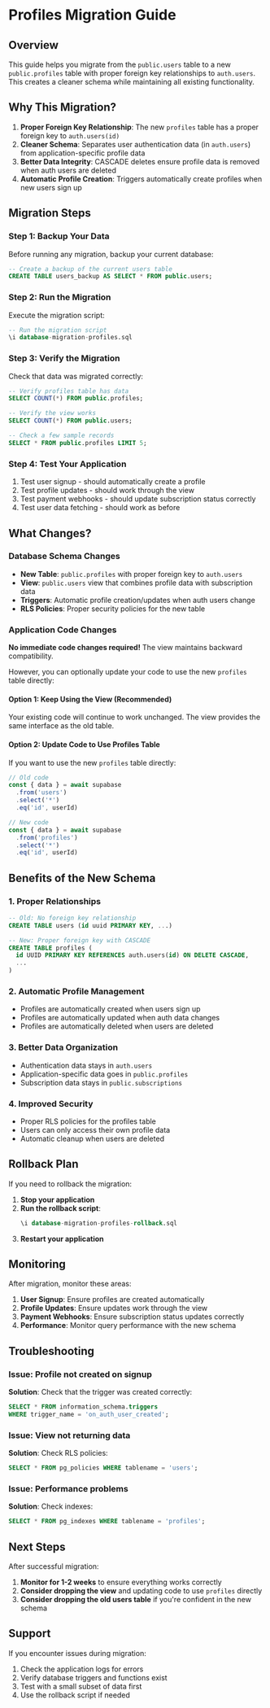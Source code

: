 # Profiles Migration Guide

## Overview

This guide helps you migrate from the `public.users` table to a new `public.profiles` table with proper foreign key relationships to `auth.users`. This creates a cleaner schema while maintaining all existing functionality.

## Why This Migration?

1. **Proper Foreign Key Relationship**: The new `profiles` table has a proper foreign key to `auth.users(id)`
2. **Cleaner Schema**: Separates user authentication data (in `auth.users`) from application-specific profile data
3. **Better Data Integrity**: CASCADE deletes ensure profile data is removed when auth users are deleted
4. **Automatic Profile Creation**: Triggers automatically create profiles when new users sign up

## Migration Steps

### Step 1: Backup Your Data
Before running any migration, backup your current database:
```sql
-- Create a backup of the current users table
CREATE TABLE users_backup AS SELECT * FROM public.users;
```

### Step 2: Run the Migration
Execute the migration script:
```sql
-- Run the migration script
\i database-migration-profiles.sql
```

### Step 3: Verify the Migration
Check that data was migrated correctly:
```sql
-- Verify profiles table has data
SELECT COUNT(*) FROM public.profiles;

-- Verify the view works
SELECT COUNT(*) FROM public.users;

-- Check a few sample records
SELECT * FROM public.profiles LIMIT 5;
```

### Step 4: Test Your Application
1. Test user signup - should automatically create a profile
2. Test profile updates - should work through the view
3. Test payment webhooks - should update subscription status correctly
4. Test user data fetching - should work as before

## What Changes?

### Database Schema Changes
- **New Table**: `public.profiles` with proper foreign key to `auth.users`
- **View**: `public.users` view that combines profile data with subscription data
- **Triggers**: Automatic profile creation/updates when auth users change
- **RLS Policies**: Proper security policies for the new table

### Application Code Changes
**No immediate code changes required!** The view maintains backward compatibility.

However, you can optionally update your code to use the new `profiles` table directly:

#### Option 1: Keep Using the View (Recommended)
Your existing code will continue to work unchanged. The view provides the same interface as the old table.

#### Option 2: Update Code to Use Profiles Table
If you want to use the new `profiles` table directly:

```typescript
// Old code
const { data } = await supabase
  .from('users')
  .select('*')
  .eq('id', userId)

// New code
const { data } = await supabase
  .from('profiles')
  .select('*')
  .eq('id', userId)
```

## Benefits of the New Schema

### 1. Proper Relationships
```sql
-- Old: No foreign key relationship
CREATE TABLE users (id uuid PRIMARY KEY, ...)

-- New: Proper foreign key with CASCADE
CREATE TABLE profiles (
  id UUID PRIMARY KEY REFERENCES auth.users(id) ON DELETE CASCADE,
  ...
)
```

### 2. Automatic Profile Management
- Profiles are automatically created when users sign up
- Profiles are automatically updated when auth data changes
- Profiles are automatically deleted when users are deleted

### 3. Better Data Organization
- Authentication data stays in `auth.users`
- Application-specific data goes in `public.profiles`
- Subscription data stays in `public.subscriptions`

### 4. Improved Security
- Proper RLS policies for the profiles table
- Users can only access their own profile data
- Automatic cleanup when users are deleted

## Rollback Plan

If you need to rollback the migration:

1. **Stop your application**
2. **Run the rollback script**:
   ```sql
   \i database-migration-profiles-rollback.sql
   ```
3. **Restart your application**

## Monitoring

After migration, monitor these areas:

1. **User Signup**: Ensure profiles are created automatically
2. **Profile Updates**: Ensure updates work through the view
3. **Payment Webhooks**: Ensure subscription status updates correctly
4. **Performance**: Monitor query performance with the new schema

## Troubleshooting

### Issue: Profile not created on signup
**Solution**: Check that the trigger was created correctly:
```sql
SELECT * FROM information_schema.triggers 
WHERE trigger_name = 'on_auth_user_created';
```

### Issue: View not returning data
**Solution**: Check RLS policies:
```sql
SELECT * FROM pg_policies WHERE tablename = 'users';
```

### Issue: Performance problems
**Solution**: Check indexes:
```sql
SELECT * FROM pg_indexes WHERE tablename = 'profiles';
```

## Next Steps

After successful migration:

1. **Monitor for 1-2 weeks** to ensure everything works correctly
2. **Consider dropping the view** and updating code to use `profiles` directly
3. **Consider dropping the old users table** if you're confident in the new schema

## Support

If you encounter issues during migration:
1. Check the application logs for errors
2. Verify database triggers and functions exist
3. Test with a small subset of data first
4. Use the rollback script if needed 